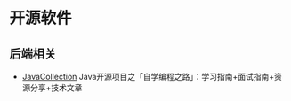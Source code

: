 # 开源软件

## 后端相关

- [JavaCollection](https://github.com/hansonwang99/JavaCollection)
Java开源项目之「自学编程之路」：学习指南+面试指南+资源分享+技术文章
